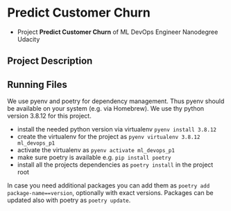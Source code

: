 # Predict Customer Churn

- Project **Predict Customer Churn** of ML DevOps Engineer Nanodegree Udacity

## Project Description
<!--Your project description here.-->


## Running Files
We use pyenv and poetry for dependency management. Thus pyenv should be available on your system (e.g. via Homebrew).
We use thy python version 3.8.12 for this project. 
- install the needed python version via virtualenv ` pyenv install 3.8.12 `
- create the virtualenv for the project as `pyenv virtualenv 3.8.12 ml_devops_p1`
- activate the virtualenv as `pyenv activate ml_devops_p1`
- make sure poetry is available e.g. `pip install poetry`
- install all the projects dependencies as `poetry install` in the project root

In case you need additional packages you can add them as `poetry add package-name==version`, optionally with exact 
versions. Packages can be updated also with poetry as `poetry update`.  






